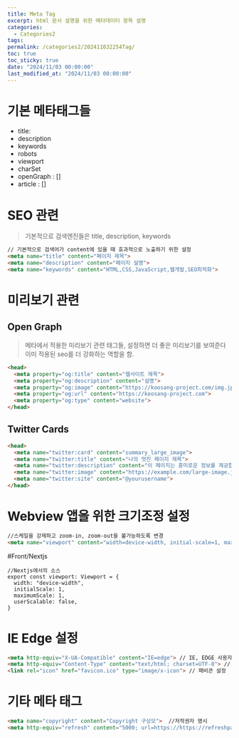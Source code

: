 ```yaml
---
title: Meta Tag
excerpt: html 문서 설명을 위한 메타데이터 항목 설명
categories:
  - Categories2
tags: 
permalink: /categories2/202411032254Tag/
toc: true
toc_sticky: true
date: "2024/11/03 00:00:00"
last_modified_at: "2024/11/03 00:00:00"
---
```

# 기본 메타태그들
- title:
- description
- keywords
- robots
- viewport
- charSet
- openGraph : []
- article : []


# SEO 관련
> 기본적으로 검색엔진들은 title, description, keywords 
```html
// 기본적으로 검색어가 content에 있을 때 효과적으로 노출하기 위한 설정
<meta name="title" content="페이지 제목">
<meta name="description" content="페이지 설명">
<meta name="keywords" content="HTML,CSS,JavaScript,웹개발,SEO최적화">
```


# 미리보기 관련
## Open Graph
> 메타에서 적용한 미리보기 관련 태그들, 설정하면 더 좋은 미리보기를 보여준다
> 이미 적용된 seo를 더 강화하는 역할을 함.
```html
<head>
  <meta property="og:title" content="웹사이트 제목">
  <meta property="og:description" content="설명">
  <meta property="og:image" content="https://koosang-project.com/img.jpg">
  <meta property="og:url" content="https://koosang-project.com">
  <meta property="og:type" content="website">
</head>


```


## Twitter Cards
```html
<head>
  <meta name="twitter:card" content="summary_large_image">
  <meta name="twitter:title" content="나의 멋진 페이지 제목">
  <meta name="twitter:description" content="이 페이지는 흥미로운 정보를 제공합니다.">
  <meta name="twitter:image" content="https://example.com/large-image.jpg">
  <meta name="twitter:site" content="@yourusername">
</head>

```

# Webview 앱을 위한 크기조정 설정

```html
//스케일을 강제하고 zoom-in, zoom-out을 불가능하도록 변경
<meta name="viewport" content="width=device-width, initial-scale=1, maximum-scale=1, user-scalable=no">
```

#Front/Nextjs

```tsx
//Nextjs에서의 소스 
export const viewport: Viewport = {
  width: "device-width",
  initialScale: 1,
  maximumScale: 1,
  userScalable: false,
}
```

# IE Edge 설정
```html
<meta http-equiv="X-UA-Compatible" content="IE=edge"> // IE, EDGE 사용자 최신으로 사용하기
<meta http-equiv="Content-Type" content="text/html; charset=UTF-8"> // 문자 인코딩, 한글을 위한 UTF-8
<link rel="icon" href="favicon.ico" type="image/x-icon"> // 패비콘 설정
```


# 기타 메타 태그
```html
<meta name="copyright" content="Copyright 구상모">  //저작권자 명시
<meta http-equiv="refresh" content="5000; url=https://https://refreshpage.com"> // 특정시간(5000초) 이후에 이동시키는 작업
```